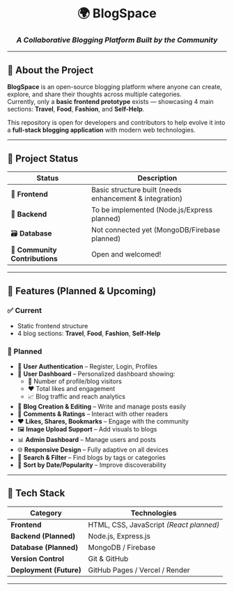 <div align="center">

# 🌍 BlogSpace

### _A Collaborative Blogging Platform Built by the Community_

</div>

---

## 📖 About the Project

**BlogSpace** is an open-source blogging platform where anyone can create, explore, and share their thoughts across multiple categories.  
Currently, only a **basic frontend prototype** exists — showcasing 4 main sections: **Travel**, **Food**, **Fashion**, and **Self-Help**.  

This repository is open for developers and contributors to help evolve it into a **full-stack blogging application** with modern web technologies.

---

## 🚀 Project Status

| Status | Description |
|--------|--------------|
| 🧩 **Frontend** | Basic structure built (needs enhancement & integration) |
| 🧠 **Backend** | To be implemented (Node.js/Express planned) |
| 🗃️ **Database** | Not connected yet (MongoDB/Firebase planned) |
| 💬 **Community Contributions** | Open and welcomed! |

---

## 🌟 Features (Planned & Upcoming)

### ✅ Current
- Static frontend structure  
- 4 blog sections: **Travel**, **Food**, **Fashion**, **Self-Help**

### 🚀 Planned
- 🔐 **User Authentication** – Register, Login, Profiles  
- 🧮 **User Dashboard** – Personalized dashboard showing:
  - 👀 Number of profile/blog visitors  
  - ❤️ Total likes and engagement  
  - 📈 Blog traffic and reach analytics  
- 📝 **Blog Creation & Editing** – Write and manage posts easily  
- 💬 **Comments & Ratings** – Interact with other readers  
- ❤️ **Likes, Shares, Bookmarks** – Engage with the community  
- 🖼️ **Image Upload Support** – Add visuals to blogs  
- 📊 **Admin Dashboard** – Manage users and posts  
- 🌐 **Responsive Design** – Fully adaptive on all devices  
- 🔎 **Search & Filter** – Find blogs by tags or categories  
- 📅 **Sort by Date/Popularity** – Improve discoverability  

---

## 🧱 Tech Stack

| Category | Technologies |
|-----------|---------------|
| **Frontend** | HTML, CSS, JavaScript *(React planned)* |
| **Backend (Planned)** | Node.js, Express.js |
| **Database (Planned)** | MongoDB / Firebase |
| **Version Control** | Git & GitHub |
| **Deployment (Future)** | GitHub Pages / Vercel / Render |

---


